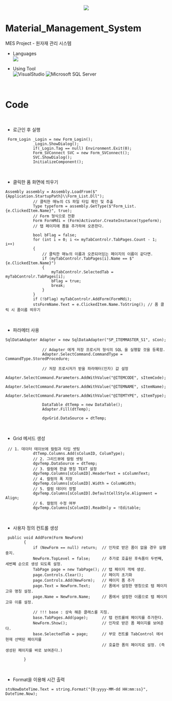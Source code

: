 <p align="center" dir="auto">
    <a target="_blank" rel="noopener noreferrer nofollow" href="https://camo.githubusercontent.com/0a8394c0ebe79b04b29d7b9d84399d07ec746f8b761c8251b8c4789ab02b541c/68747470733a2f2f726561646d652d747970696e672d7376672e6865726f6b756170702e636f6d2f3f6c696e65733d48656c6c6f3b57656c636f6d652b746f2b6d792b70726f66696c65213b486176652b612b6c6f6f6b2b61726f756e642126666f6e743d46697261253230436f646526636f6c6f723d2532334436324637392663656e7465723d747275652677696474683d323830266865696768743d3530"><img src="https://camo.githubusercontent.com/0a8394c0ebe79b04b29d7b9d84399d07ec746f8b761c8251b8c4789ab02b541c/68747470733a2f2f726561646d652d747970696e672d7376672e6865726f6b756170702e636f6d2f3f6c696e65733d48656c6c6f3b57656c636f6d652b746f2b6d792b70726f66696c65213b486176652b612b6c6f6f6b2b61726f756e642126666f6e743d46697261253230436f646526636f6c6f723d2532334436324637392663656e7465723d747275652677696474683d323830266865696768743d3530" data-canonical-src="https://readme-typing-svg.herokuapp.com/?lines=Hello;Welcome+to+my+profile!;Have+a+look+around!&amp;font=Fira%20Code&amp;color=%23D62F79&amp;center=true&amp;width=280&amp;height=50" style="max-width: 100%;"></a>
</p>

# Material_Management_System
MES Project - 원자재 관리 시스템

- Languages <br/><img src="https://camo.githubusercontent.com/dd433625a6e00049c26f08143705ff9e32d5da44f503f1be133664b11e37e34b/68747470733a2f2f696d672e736869656c64732e696f2f62616467652f432532332d3233393132303f7374796c653d666f722d7468652d6261646765266c6f676f3d632d7368617270266c6f676f436f6c6f723d7768697465" data-canonical-src="https://img.shields.io/badge/C%23-239120?style=for-the-badge&amp;logo=c-sharp&amp;logoColor=white" style="max-width: 100%;">

- Using Tool <br/>
<img alt="VisualStudio" src ="https://img.shields.io/badge/VisualStudio-5C2D91.svg?&style=for-the-badge&logo=VisualStudio&logoColor=Magenta "/> <img alt="Microsoft SQL Server" src ="https://img.shields.io/badge/Microsoft SQL Server-CC2927.svg?&style=for-the-badge&logo=Microsoft SQL Server&logoColor=sirver"/>

<br/>

# Code

<br/>

- 로근인 후 실행
```
 Form_Login _Login = new Form_Login();
            _Login.ShowDialog();
            if(_Login.Tag == null) Environment.Exit(0);
            Form_SVConnect SVC = new Form_SVConnect();
            SVC.ShowDialog();
            InitializeComponent();
```

<br/>

- 클릭한 품 화면에 띄우기
```
Assembly assembly = Assembly.LoadFrom($"{Application.StartupPath}\\Form_List.Dll");
            // 클릭한 매뉴의 CS 파일 타입 확인 및 추출
            Type typeform = assembly.GetType($"Form_List.{e.ClickedItem.Name}", true);
            // Form 형식으로 전환
            Form FormMdi = (Form)Activator.CreateInstance(typeform);
            // 탭 페이지에 폼을 추가하여 오픈한다.

            bool bFlag = false;
            for (int i = 0; i <= myTabControlr.TabPages.Count - 1; i++)
            {
                // 클릭한 매뉴의 이름과 오픈되어있는 페이지의 이름이 같다면.
                if (myTabControlr.TabPages[i].Name == $"{e.ClickedItem.Name}")
                {
                    myTabControlr.SelectedTab = myTabControlr.TabPages[i];
                    bFlag = true;
                    break;
                }
            }
            if (!bFlag) myTabControlr.AddForm(FormMdi);
            stsFormName.Text = e.ClickedItem.Name.ToString(); // 품 클릭 시 품이름 띄우기
```

<br/>

- 파라메터 사용
```
SqlDataAdapter Adapter = new SqlDataAdapter("SP_ITEMMASTER_S1", sCon);

                // Adapter 에게 저장 프로시저 형식의 SQL 을 실행할 것을 등록함.
                Adapter.SelectCommand.CommandType = CommandType.StoredProcedure;

                // 저장 프로시저가 받을 파라매터(인자) 값 설정
                Adapter.SelectCommand.Parameters.AddWithValue("@ITEMCODE", sItemCode);
                Adapter.SelectCommand.Parameters.AddWithValue("@ITEMNAME", sItemName);
                Adapter.SelectCommand.Parameters.AddWithValue("@ITEMTYPE", sItemType);

                DataTable dtTemp = new DataTable();
                Adapter.Fill(dtTemp);

                dgvGrid.DataSource = dtTemp;
```

<br/>

- Grid 메서드 생성
```
 // 1. 데이터 테이브에 컬럼과 타입 셋팅
            dtTemp.Columns.Add(sColumID, ColumType);
            // 2. 그리드뷰에 컬럼 셋팅
            dgvTemp.DataSource = dtTemp;
            // 3. 컬럼에 한글 명칭 TEXT 설정
            dgvTemp.Columns[sColumID].HeaderText = sColumnText;
            // 4. 컬럼의 폭 지정
            dgvTemp.Columns[sColumID].Width = ColumWidth;
            // 5. 컬럼 데이터 정렬
            dgvTemp.Columns[sColumID].DefaultCellStyle.Alignment = Align;
            // 6. 컬럼의 수정 여부
            dgvTemp.Columns[sColumID].ReadOnly = !Editable;
```

<br/>

- 사용자 정의 컨트롤 생성
```
 public void AddForm(Form NewForm)
        {
            if (NewForm == null) return;  // 인자로 받은 품이 없을 경우 실행 중지.
            NewForm.TopLevel = false;     // 추가로 호출된 후속품이 두번째, 세번쩨 순으로 생성 되도록 설정.
            TabPage page = new TabPage(); // 탭 페이지 객체 생성.
            page.Controls.Clear();        // 페이지 초기화
            page.Controls.Add(NewForm);   // 페이지 폼 추가
            page.Text = NewForm.Text;     // 폼에서 설정한 명칭으로 탭 페이지 고유 명칭 설정.
            page.Name = NewForm.Name;     // 폼에서 설정한 이름으로 탭 페이지 고유 이름 설정.

            // !!! base : 상속 해준 클래스를 지칭.
            base.TabPages.Add(page);      // 탭 컨트롤에 페이지를 추가한다.
            NewForm.Show();               // 인자로 받은 폼 페이지를 보여준다.
            base.SelectedTab = page;      // 부모 컨트롤 TabControl 에서 현재 선택된 페이지를
                                          // 호출한 폼의 페이지로 설정. (즉 생성된 페이지를 바로 보여준다.)
            
        }
```

<br/>

- Format을 이용해 시간 출력
```
stsNowDateTime.Text = string.Format("{0:yyyy-MM-dd HH:mm:ss}", DateTime.Now);
```
